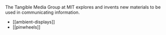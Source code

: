 ---
---

The Tangible Media Group at MIT explores and invents new materials to be used in communicating information.

- [[ambient-displays]]
- [[pinwheels]]
